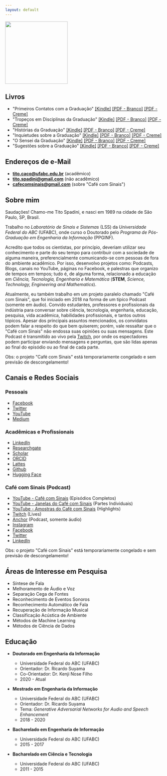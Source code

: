 ```yaml
---
layout: default
---
```


<img src="https://raw.githubusercontent.com/titocaco/titocaco.github.io/master/images/Tito.png" width="200" height="200"/>

## Livros

* "Primeiros Contatos com a Graduação" [[Kindle]](https://www.amazon.com.br/dp/B095W1Y6NW/) [[PDF - Branco]](https://github.com/titocaco/livros-colecao-graduacao/raw/main/Livro%201%20-%20Primeiros%20Contatos%20com%20a%20Gradua%C3%A7%C3%A3o%20(Tito%20Spadini)/Tito%20Spadini%20-%201%20-%20Primeiros%20Contatos%20com%20a%20Gradua%C3%A7%C3%A3o.pdf) [[PDF - Creme]](https://github.com/titocaco/livros-colecao-graduacao/raw/main/Livro%201%20-%20Primeiros%20Contatos%20com%20a%20Gradua%C3%A7%C3%A3o%20(Tito%20Spadini)/Tito%20Spadini%20-%201%20-%20Primeiros%20Contatos%20com%20a%20Gradua%C3%A7%C3%A3o%20-%20Fundo%20Creme.pdf)
* "Tropeços em Disciplinas da Graduação" [[Kindle]](https://www.amazon.com.br/dp/B096F31X9G) [[PDF - Branco]](https://github.com/titocaco/livros-colecao-graduacao/raw/main/Livro%202%20-%20Trope%C3%A7os%20em%20Disciplinas%20da%20Gradua%C3%A7%C3%A3o%20(Tito%20Spadini)/Tito%20Spadini%20-%202%20-%20Trope%C3%A7os%20em%20Disciplinas%20da%20Gradua%C3%A7%C3%A3o.pdf) [[PDF - Creme]](https://github.com/titocaco/livros-colecao-graduacao/raw/main/Livro%202%20-%20Trope%C3%A7os%20em%20Disciplinas%20da%20Gradua%C3%A7%C3%A3o%20(Tito%20Spadini)/Tito%20Spadini%20-%202%20-%20Trope%C3%A7os%20em%20Disciplinas%20da%20Gradua%C3%A7%C3%A3o%20-%20Fundo%20Creme.pdf)
* "Histórias da Graduação" [[Kindle]](https://www.amazon.com.br/dp/B09B2TP6P3) [[PDF - Branco]](https://github.com/titocaco/livros-colecao-graduacao/raw/main/Livro%203%20-%20Hist%C3%B3rias%20da%20Gradua%C3%A7%C3%A3o%20(Tito%20Spadini)/Tito%20Spadini%20-%203%20-%20Hist%C3%B3rias%20da%20Gradua%C3%A7%C3%A3o.pdf) [[PDF - Creme]](https://github.com/titocaco/livros-colecao-graduacao/raw/main/Livro%203%20-%20Hist%C3%B3rias%20da%20Gradua%C3%A7%C3%A3o%20(Tito%20Spadini)/Tito%20Spadini%20-%203%20-%20Hist%C3%B3rias%20da%20Gradua%C3%A7%C3%A3o%20-%20Fundo%20Creme.pdf)
* "Inquietudes sobre a Graduação" [[Kindle]](https://www.amazon.com.br/dp/B09H7Q8LSH) [[PDF - Branco]](https://github.com/titocaco/livros-colecao-graduacao/raw/main/Livro%204%20-%20Inquietudes%20sobre%20a%20Gradua%C3%A7%C3%B5es%20(Tito%20Spadini)/Tito%20Spadini%20-%204%20-%20Inquietudes%20sobre%20a%20Gradua%C3%A7%C3%A3o.pdf) [[PDF - Creme]](https://github.com/titocaco/livros-colecao-graduacao/raw/main/Livro%204%20-%20Inquietudes%20sobre%20a%20Gradua%C3%A7%C3%B5es%20(Tito%20Spadini)/Tito%20Spadini%20-%204%20-%20Inquietudes%20sobre%20a%20Gradua%C3%A7%C3%A3o%20-%20Fundo%20Creme.pdf)
* "O Sensei da Graduação" [[Kindle]](https://www.amazon.com.br/dp/B09K5VWWT6) [[PDF - Branco]](https://github.com/titocaco/livros-colecao-graduacao/raw/main/Livro%205%20-%20O%20Sensei%20da%20Gradua%C3%A7%C3%A3o%20(Tito%20Spadini)/Tito%20Spadini%20-%205%20-%20O%20Sensei%20da%20Gradua%C3%A7%C3%A3o.pdf) [[PDF - Creme]](https://github.com/titocaco/livros-colecao-graduacao/raw/main/Livro%205%20-%20O%20Sensei%20da%20Gradua%C3%A7%C3%A3o%20(Tito%20Spadini)/Tito%20Spadini%20-%205%20-%20O%20Sensei%20da%20Gradua%C3%A7%C3%A3o%20-%20Fundo%20Creme.pdf)
* "Sugestões sobre a Graduação" [[Kindle]](https://www.amazon.com.br/dp/B09NW9H429) [[PDF - Branco]](https://github.com/titocaco/livros-colecao-graduacao/raw/main/Livro%206%20-%20Sugest%C3%B5es%20sobre%20a%20Gradua%C3%A7%C3%A3o%20(Tito%20Spadini)/Tito%20Spadini%20-%206%20-%20Sugest%C3%B5es%20sobre%20a%20Gradua%C3%A7%C3%A3o.pdf) [[PDF - Creme]](https://github.com/titocaco/livros-colecao-graduacao/raw/main/Livro%206%20-%20Sugest%C3%B5es%20sobre%20a%20Gradua%C3%A7%C3%A3o%20(Tito%20Spadini)/Tito%20Spadini%20-%206%20-%20Sugest%C3%B5es%20sobre%20a%20Gradua%C3%A7%C3%A3o%20-%20Fundo%20Creme.pdf)


## Endereços de e-Mail

* **tito.caco@ufabc.edu.br** (acadêmico)
* **tito.spadini@gmail.com** (não acadêmico)
* **cafecomsinais@gmail.com** (sobre "Café com Sinais")

## Sobre mim

Saudações! Chamo-me Tito Spadini, e nasci em 1989 na cidade de São Paulo, SP, Brasil.

Trabalho no _Laboratório de Sinais e Sistemas_ (LSS) da _Universidade Federal do ABC_ (UFABC), onde curso o Doutorado pelo _Programa de Pós-Graduação em Engenharia da Informação_ (PPGINF).

Acredito que todos os cientistas, por princípio, deveriam utilizar seu conhecimento e parte do seu tempo para contribuir com a sociedade de alguma maneira, preferencialmente comunicando-se com pessoas de fora do ambiente acadêmico. Por isso, desenvolvo projetos como: Podcasts, Blogs, canais no YouTube, páginas no Facebook, e palestras que organizo de tempos em tempos; tudo é, de alguma forma, relacionado a educação em _Ciência, Tecnologia, Engenharia e Matemática_ (**STEM**, _Science, Technology, Engineering and Mathematics_).

Atualmente, eu também trabalho em um projeto paralelo chamado "Café com Sinais", que foi iniciado em 2018 na forma de um típico Podcast (somente em áudio). Convido estudantes, professores e profissionais da indústria para conversar sobre ciência, tecnologia, engenharia, educação, pesquisa, vida acadêmica, habilidades profissionais, e tantos outros tópicos. Apesar dos principais assuntos mencionados, os convidatos podem falar a respeito do que bem quiserem; porém, vale ressaltar que o "Café com Sinais" não endossa suas opiniões ou suas mensagens. Este Podcast é transmitido ao vivo pela [Twitch](https://www.twitch.tv/cafecomsinais), por onde os espectadores podem participar enviando mensagens e perguntas, que são lidas apenas ao final do episódio ou ao final de cada parte.

Obs: o projeto "Café com Sinais" está temporariamente congelado e sem previsão de descongelamento!


## Canais e Redes Sociais

### Pessoais

* [Facebook](https://www.facebook.com/titospadini)
* [Twitter](https://www.twitter.com/titospadini)
* [YouTube](https://www.youtube.com/titospadini)
* [Medium](https://www.medium.com/@titospadini)

### Acadêmicas e Profissionais

* [LinkedIn](https://www.linkedin.com/in/titospadini/)
* [Researchgate](https://www.researchgate.net/profile/Tito_Spadini)
* [Scholar](https://scholar.google.com.br/citations?user=5d13kDAAAAAJ)
* [ORCID](https://orcid.org/0000-0002-2716-174X)
* [Lattes](http://lattes.cnpq.br/3817440854911030)
* [Github](https://github.com/tito-spadini)
* [Hugging Face](https://huggingface.co/TitoSpadini)

### Café com Sinais (Podcast)

* [YouTube - Café com Sinais](https://www.youtube.com/channel/UCLnSFZcHeSNDNpYx1igvvSA) (Episódios Completos)
* [YouTube - Janelas do Café com Sinais](https://www.youtube.com/channel/UC2wYPgMUzIm9XTKTf6pgOqA) (Partes Individuais)
* [YouTube - Amostras do Café com Sinais](https://www.youtube.com/channel/UCG407Ck4UM-J6kjP2HKe3_Q) (Highlights)
* [Twitch](https://www.twitch.tv/cafecomsinais) (Lives)
* [Anchor](https://anchor.fm/cafe-com-sinais) (Podcast, somente áudio)
* [Instagram](https://www.instagram.com/cafecomsinais/)
* [Facebook](https://www.facebook.com/cafecomsinais)
* [Twitter](https://twitter.com/CafeComSinais)
* [LinkedIn](https://www.linkedin.com/company/cafecomsinais/)

Obs: o projeto "Café com Sinais" está temporariamente congelado e sem previsão de descongelamento!

## Áreas de Interesse em Pesquisa

* Síntese de Fala
* Melhoramento de Áudio e Voz
* Separação Cega de Fontes
* Reconhecimento de Eventos Sonoros
* Reconhecimento Automático de Fala
* Recuperação de Informação Musical
* Classificação Acústica de Ambiente
* Métodos de Machine Learning
* Métodos de Ciência de Dados

<!-- # _Curriculum vitae_ -->

## Educação

* **Doutorado em Engenharia da Informação**
  * Universidade Federal do ABC (UFABC)
  * Orientador:    Dr. Ricardo Suyama
  * Co-Orientador: Dr. Kenji Nose Filho
  * 2020 - Atual

* **Mestrado em Engenharia da Informação**
  * Universidade Federal do ABC (UFABC)
  * Orientador:  Dr. Ricardo Suyama
  * Tema:  _Generative Adversarial Networks for Audio and Speech Enhancement_
  * 2018 - 2020

* **Bacharelado em Engenharia de Informação**
  * Universidade Federal do ABC (UFABC)
  * 2015 - 2017

* **Bacharelado em Ciência e Tecnologia**
  * Universidade Federal do ABC (UFABC)
  * 2011 - 2015
